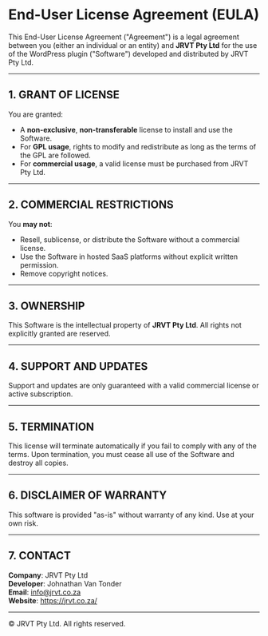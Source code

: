 # End-User License Agreement (EULA)

This End-User License Agreement ("Agreement") is a legal agreement between you (either an individual or an entity) and **JRVT Pty Ltd** for the use of the WordPress plugin ("Software") developed and distributed by JRVT Pty Ltd.

---

## 1. GRANT OF LICENSE

You are granted:
- A **non-exclusive**, **non-transferable** license to install and use the Software.
- For **GPL usage**, rights to modify and redistribute as long as the terms of the GPL are followed.
- For **commercial usage**, a valid license must be purchased from JRVT Pty Ltd.

---

## 2. COMMERCIAL RESTRICTIONS

You **may not**:
- Resell, sublicense, or distribute the Software without a commercial license.
- Use the Software in hosted SaaS platforms without explicit written permission.
- Remove copyright notices.

---

## 3. OWNERSHIP

This Software is the intellectual property of **JRVT Pty Ltd**. All rights not explicitly granted are reserved.

---

## 4. SUPPORT AND UPDATES

Support and updates are only guaranteed with a valid commercial license or active subscription.

---

## 5. TERMINATION

This license will terminate automatically if you fail to comply with any of the terms. Upon termination, you must cease all use of the Software and destroy all copies.

---

## 6. DISCLAIMER OF WARRANTY

This software is provided "as-is" without warranty of any kind. Use at your own risk.

---

## 7. CONTACT

**Company**: JRVT Pty Ltd  
**Developer**: Johnathan Van Tonder  
**Email**: info@jrvt.co.za  
**Website**: https://jrvt.co.za/

---

© JRVT Pty Ltd. All rights reserved.
